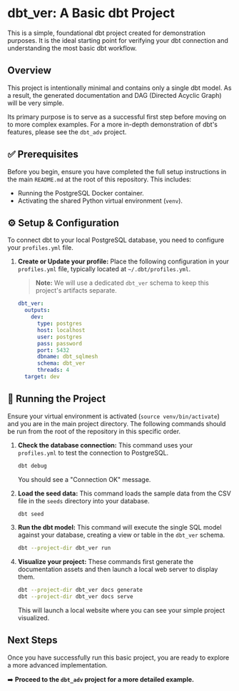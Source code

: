 # dbt_ver: A Basic dbt Project

This is a simple, foundational dbt project created for demonstration purposes. It is the ideal starting point for verifying your dbt connection and understanding the most basic dbt workflow.

## Overview

This project is intentionally minimal and contains only a single dbt model. As a result, the generated documentation and DAG (Directed Acyclic Graph) will be very simple.

Its primary purpose is to serve as a successful first step before moving on to more complex examples. For a more in-depth demonstration of dbt's features, please see the `dbt_adv` project.

## ✅ Prerequisites

Before you begin, ensure you have completed the full setup instructions in the main `README.md` at the root of this repository. This includes:
-   Running the PostgreSQL Docker container.
-   Activating the shared Python virtual environment (`venv`).

## ⚙️ Setup & Configuration

To connect dbt to your local PostgreSQL database, you need to configure your `profiles.yml` file.

1.  **Create or Update your profile:**
    Place the following configuration in your `profiles.yml` file, typically located at `~/.dbt/profiles.yml`.
    
    > **Note:** We will use a dedicated `dbt_ver` schema to keep this project's artifacts separate.

    ```yaml
    dbt_ver:
      outputs:
        dev:
          type: postgres
          host: localhost
          user: postgres
          pass: password
          port: 5432
          dbname: dbt_sqlmesh
          schema: dbt_ver
          threads: 4
      target: dev
    ```

## 🚀 Running the Project

Ensure your virtual environment is activated (`source venv/bin/activate`) and you are in the main project directory. The following commands should be run from the root of the repository in this specific order.

1.  **Check the database connection:**
    This command uses your `profiles.yml` to test the connection to PostgreSQL.
    ```bash
    dbt debug
    ```
    You should see a "Connection OK" message.

2.  **Load the seed data:**
    This command loads the sample data from the CSV file in the `seeds` directory into your database.
    ```bash
    dbt seed
    ```

3.  **Run the dbt model:**
    This command will execute the single SQL model against your database, creating a view or table in the `dbt_ver` schema.
    ```bash
    dbt --project-dir dbt_ver run
    ```

4.  **Visualize your project:**
    These commands first generate the documentation assets and then launch a local web server to display them.
    ```bash
    dbt --project-dir dbt_ver docs generate
    dbt --project-dir dbt_ver docs serve
    ```
    This will launch a local website where you can see your simple project visualized.

## Next Steps

Once you have successfully run this basic project, you are ready to explore a more advanced implementation.

➡️ **Proceed to the `dbt_adv` project for a more detailed example.**